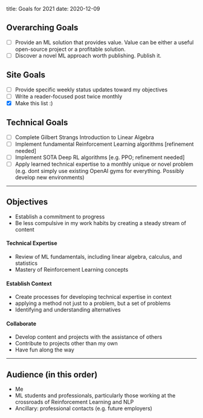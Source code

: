 title: Goals for 2021
date: 2020-12-09


## Overarching Goals
* [ ] Provide an ML solution that provides value. Value can be either a useful open-source project or a profitable solution.
* [ ] Discover a novel ML approach worth publishing. Publish it.

## Site Goals
* [ ] Provide specific weekly status updates toward my objectives
* [ ] Write a reader-focused post twice monthly
* [x] Make this list :) 

## Technical Goals
* [ ] Complete Gilbert Strangs Introduction to Linear Algebra
* [ ] Implement fundamental Reinforcement Learning algorithms [refinement needed]
* [ ] Implement SOTA Deep RL algorithms [e.g. PPO; refinement needed]
* [ ] Apply learned technical expertise to a monthly unique or novel problem (e.g. dont simply use existing OpenAI gyms for everything. Possibly develop new environments)

---

## Objectives
* Establish a commitment to progress
* Be less compulsive in my work habits by creating a steady stream of content

#### Technical Expertise
* Review of ML fundamentals, including linear algebra, calculus, and statistics
* Mastery of Reinforcement Learning concepts

#### Establish Context
* Create processes for developing technical expertise in context 
* applying a method not just to a problem, but a set of problems
* Identifying and understanding alternatives

#### Collaborate
* Develop content and projects with the assistance of others
* Contribute to projects other than my own
* Have fun along the way

---
## Audience (in this order)
* Me
* ML students and professionals, particularly those working at the crossroads of Reinforcement Learning and NLP
* Ancillary: professional contacts (e.g. future employers)


